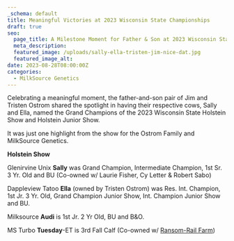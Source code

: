 ```yaml
---
_schema: default
title: Meaningful Victories at 2023 Wisconsin State Championships
draft: true
seo:
  page_title: A Milestone Moment for Father & Son at 2023 Wisconsin State Championships
  meta_description:
  featured_image: /uploads/sally-ella-tristen-jim-nice-dat.jpg
  featured_image_alt:
date: 2023-08-28T08:00:00Z
categories:
  - MilkSource Genetics
---
```

Celebrating a meaningful moment, the father-and-son pair of Jim and Tristen Ostrom shared the spotlight in having their respective cows, Sally and Ella, named the Grand Champions of the 2023 Wisconsin State Holstein Show and Holstein Junior Show.

It was just one highlight from the show for the Ostrom Family and MilkSource Genetics.

**Holstein Show**

Glenirvine Unix **Sally** was Grand Champion, Intermediate Champion, 1st Sr. 3 Yr. Old and BU (Co-owned w/ Laurie Fisher, Cy Letter & Robert Sabo)

Dappleview Tatoo **Ella** (owned by Tristen Ostrom) was Res. Int. Champion, 1st Jr. 3 Yr. Old, Grand Champion Junior Show, Int. Champion Junior Show and BU.

Milksource **Audi** is 1st Jr. 2 Yr Old, BU and B&O.

MS Turbo **Tuesday**\-ET is 3rd Fall Calf (Co-owned w/&nbsp;[Ransom-Rail Farm](https://www.facebook.com/ransomrailfarm?__tn__=-]K*F))